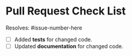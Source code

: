 # Pull Request Check List

Resolves: #issue-number-here

<!-- This is just a reminder about the most common mistakes. Please make sure that you tick all *appropriate* boxes.  But please read our [contribution guide](https://github.com/JV-conseil-Internet-Consulting/django-azure-active-directory-signin/blob/main/CONTRIBUTING.md) at least once, it will save you unnecessary review cycles! -->

- [ ] Added **tests** for changed code.
- [ ] Updated **documentation** for changed code.

<!-- If you have *any* questions to *any* of the points above, just **submit and ask**!  This checklist is here to *help* you, not to deter you from contributing! -->
